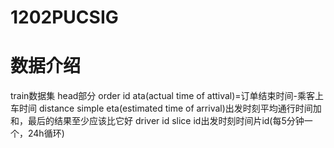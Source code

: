 # 1202PUCSIG

# 数据介绍
train数据集
head部分
order id
ata(actual time of attival)=订单结束时间-乘客上车时间
distance
simple eta(estimated time of arrival)出发时刻平均通行时间加和，最后的结果至少应该比它好
driver id
slice id出发时刻时间片id(每5分钟一个，24h循环)
